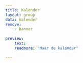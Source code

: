 ```yaml
---
title: Kalender
layout: group
data: kalender
remove:
    - banner
    
preview:
    text:
    readmore: "Naar de kalender"

---
```

